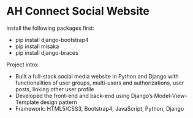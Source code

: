# AH Connect Social Website
Install the following packages first:
* pip install django-bootstrap4
* pip install misaka
* pip install django-braces

Project intro:

* Built a full-stack social media website in Python and Django with functionalities of user groups, multi-users and authorizations, user posts, linking other user profile
* Developed the front-end and back-end using Django’s Model-View-Template design pattern
* Framework: HTML5/CSS3, Bootstrap4, JavaScript, Python, Django
